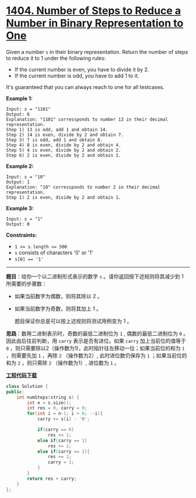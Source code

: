 # [1404. Number of Steps to Reduce a Number in Binary Representation to One](https://leetcode.com/problems/number-of-steps-to-reduce-a-number-in-binary-representation-to-one/)

Given a number `s` in their binary representation. Return the number of steps to reduce it to 1 under the following rules:

* If the current number is even, you have to divide it by 2.
* If the current number is odd, you have to add 1 to it.

It's guaranteed that you can always reach to one for all testcases.

**Example 1:**

```
Input: s = "1101"
Output: 6
Explanation: "1101" corressponds to number 13 in their decimal representation.
Step 1) 13 is odd, add 1 and obtain 14.
Step 2) 14 is even, divide by 2 and obtain 7.
Step 3) 7 is odd, add 1 and obtain 8.
Step 4) 8 is even, divide by 2 and obtain 4.
Step 5) 4 is even, divide by 2 and obtain 2.
Step 6) 2 is even, divide by 2 and obtain 1.
```

**Example 2:**

```
Input: s = "10"
Output: 1
Explanation: "10" corressponds to number 2 in their decimal representation.
Step 1) 2 is even, divide by 2 and obtain 1.
```

**Example 3:**

```
Input: s = "1"
Output: 0
```

**Constraints:**

* `1 <= s.length <= 500`
* `s` consists of characters '0' or '1'
* `s[0] == '1'`
-----

**题目**：给你一个以二进制形式表示的数字 `s` 。请你返回按下述规则将其减少到 1 所需要的步骤数：

* 如果当前数字为偶数，则将其除以 2 。

* 如果当前数字为奇数，则将其加上 1 。

  题目保证你总是可以按上述规则将测试用例变为 1 。

**思路**：数用二进制表示时，奇数的最低二进制位为 `1` , 偶数的最低二进制位为 `0` 。因此由后往前判断，用 `carry` 表示是否有进位。如果 `carry` 加上当前位的值等于 `0` ，则只需要除以2（操作数为1)，此时指针往左移动一位；如果当前位的和为 `1` ，则需要先加 `1` ，再除 `2` （操作数为2）, 此时进位数仍保存为 `1` ；如果当前位的和为 `2` ，则只需除 `2` （操作数为1）, 进位数为 `1` 。

[**工程代码下载**](https://github.com/shenkh/leetcode)

``` cpp
class Solution {
public:
    int numSteps(string s) {
        int n = s.size();
        int res = 0, carry = 0;
        for(int i = n-1; i > 0; --i){
            carry += s[i] - '0';

            if(carry == 0)
                res += 1;
            else if(carry == 1)
                res += 2;
            else if(carry == 2){
                res += 1;
                carry = 1;
            }
        }
        return res + carry;
    }
};
```
